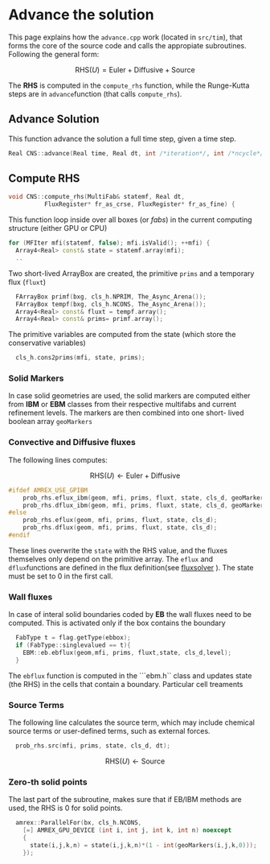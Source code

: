 # Advance the solution

This page explains how the ```advance.cpp``` work (located in ```src/tim```), 
that forms the core of the source code
and calls the appropiate subroutines. Following the general form:

$$
\mbox{RHS}(U) = \mbox{Euler} + \mbox{Diffusive} + \mbox{Source}
$$

The **RHS** is computed in the ```compute_rhs``` function, 
while the Runge-Kutta steps are in ```advance```function (that calls ```compute_rhs```).

## Advance Solution

This function advance the solution a full time step, given a time step.

```cpp
Real CNS::advance(Real time, Real dt, int /*iteration*/, int /*ncycle*/) {
```

## Compute RHS

```cpp
void CNS::compute_rhs(MultiFab& statemf, Real dt, 
          FluxRegister* fr_as_crse, FluxRegister* fr_as_fine) {
```

This function loop inside over all boxes (or *fabs*) in the current computing structure (either GPU or CPU)

```cpp
for (MFIter mfi(statemf, false); mfi.isValid(); ++mfi) {
  Array4<Real> const& state = statemf.array(mfi);
  .. 
```

Two short-lived ArrayBox are created, the primitive ```prims``` and a temporary flux (```fluxt```)

```cpp
  FArrayBox primf(bxg, cls_h.NPRIM, The_Async_Arena());
  FArrayBox tempf(bxg, cls_h.NCONS, The_Async_Arena());
  Array4<Real> const& fluxt = tempf.array();
  Array4<Real> const& prims= primf.array();
```

The primitive variables are computed from the state (which store the conservative variables)

```cpp
  cls_h.cons2prims(mfi, state, prims);
```


### Solid Markers

In case solid geometries are used, the solid markers  are computed either from **IBM** or **EBM** classes from their respective multifabs and current refinement levels.
The markers are then combined into one  short- lived boolean array ```geoMarkers```

### Convective and Diffusive fluxes

The following lines computes:

$$
\mbox{RHS}(U)  \leftarrow   \mbox{Euler} + \mbox{Diffusive} 
$$

```cpp
#ifdef AMREX_USE_GPIBM    
    prob_rhs.eflux_ibm(geom, mfi, prims, fluxt, state, cls_d, geoMarkers);
    prob_rhs.dflux_ibm(geom, mfi, prims, fluxt, state, cls_d, geoMarkers);
#else
    prob_rhs.eflux(geom, mfi, prims, fluxt, state, cls_d);
    prob_rhs.dflux(geom, mfi, prims, fluxt, state, cls_d);
#endif
```

These lines overwrite the ```state``` with the RHS value, and the fluxes themselves only depend on the primitive array.  The ```eflux``` and ```dflux```functions are defined  in the flux definition(see [fluxsolver](fluxsolver.md) ). The state must be set to 0 in the first call.

### Wall fluxes

In case of interal solid boundaries coded by **EB** the wall fluxes need to be computed. 
This is activated only if the box contains the boundary

```cpp
  FabType t = flag.getType(ebbox);
  if (FabType::singlevalued == t){
    EBM::eb.ebflux(geom,mfi, prims, fluxt,state, cls_d,level);
  }
```

The ```ebflux``` function is computed in the ```ebm.h`` class and updates state (the RHS) 
in the cells that contain a boundary. Particular cell treaments

### Source Terms

The following line calculates the source term, which may include chemical source terms or user-defined terms, such as external forces.

```cpp
  prob_rhs.src(mfi, prims, state, cls_d, dt);
```
$$
\mbox{RHS}(U)  \leftarrow  \mbox{Source}
$$


### Zero-th solid points

The last part of the subroutine, makes sure that if EB/IBM methods are used, the RHS is 
0 for solid points.

```cpp
  amrex::ParallelFor(bx, cls_h.NCONS,
    [=] AMREX_GPU_DEVICE (int i, int j, int k, int n) noexcept
    {
      state(i,j,k,n) = state(i,j,k,n)*(1 - int(geoMarkers(i,j,k,0)));
    });
```
